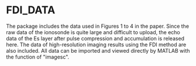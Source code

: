 # FDI_DATA
The  package includes the data used in Figures 1 to 4 in the paper.
Since the raw data of the ionosonde is quite large and difficult to upload, the echo data of the Es layer after pulse compression and accumulation is released here. 
The data of high-resolution imaging results using the FDI method are also included.
All data can be imported and viewed directly by MATLAB with the function of "imagesc".
